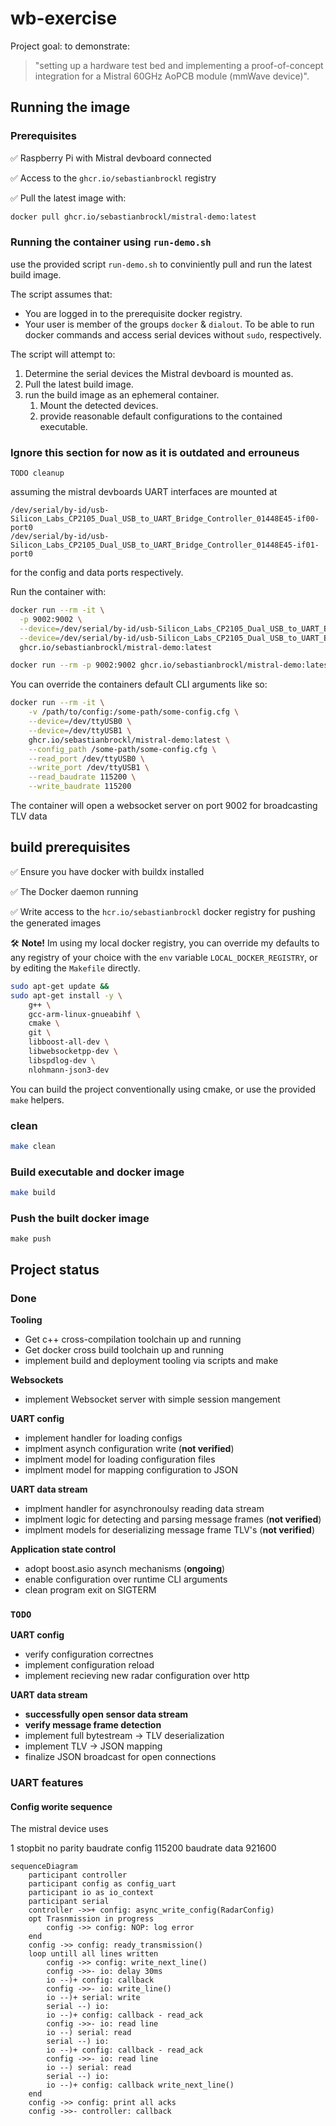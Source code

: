 # wb-exercise

Project goal: to demonstrate:
> "setting up a hardware test bed and implementing a proof-of-concept integration for a Mistral 60GHz AoPCB module (mmWave device)".

## Running the image

### Prerequisites

✅ Raspberry Pi with Mistral devboard connected

✅ Access to the `ghcr.io/sebastianbrockl` registry

✅ Pull the latest image with:
```bash
docker pull ghcr.io/sebastianbrockl/mistral-demo:latest
```

### Running the container using `run-demo.sh`

use the provided script `run-demo.sh` to conviniently pull and run the latest build image.

The script assumes that:
- You are logged in to the prerequisite docker registry.
- Your user is member of the groups `docker` & `dialout`. To be able to run docker commands and access serial devices without `sudo`, respectively.


The script will attempt to:

1. Determine the serial devices the Mistral devboard is mounted as.
2. Pull the latest build image.
3. run the build image as an ephemeral container.
	1. Mount the detected devices.
	2. provide reasonable default configurations to the contained executable.



### Ignore this section for now as it is outdated and errouneus

`TODO cleanup`

assuming the mistral devboards UART interfaces are mounted at

```
/dev/serial/by-id/usb-Silicon_Labs_CP2105_Dual_USB_to_UART_Bridge_Controller_01448E45-if00-port0
/dev/serial/by-id/usb-Silicon_Labs_CP2105_Dual_USB_to_UART_Bridge_Controller_01448E45-if01-port0
```

for the config and data ports respectively.

Run the container with:

```bash
docker run --rm -it \
  -p 9002:9002 \
  --device=/dev/serial/by-id/usb-Silicon_Labs_CP2105_Dual_USB_to_UART_Bridge_Controller_01448E45-if00-port0 \
  --device=/dev/serial/by-id/usb-Silicon_Labs_CP2105_Dual_USB_to_UART_Bridge_Controller_01448E45-if01-port0 \
  ghcr.io/sebastianbrockl/mistral-demo:latest

docker run --rm -p 9002:9002 ghcr.io/sebastianbrockl/mistral-demo:latest
```

You can override the containers default CLI arguments like so:

```bash
docker run --rm -it \
    -v /path/to/config:/some-path/some-config.cfg \
    --device=/dev/ttyUSB0 \
    --device=/dev/ttyUSB1 \
    ghcr.io/sebastianbrockl/mistral-demo:latest \
    --config_path /some-path/some-config.cfg \
    --read_port /dev/ttyUSB0 \
    --write_port /dev/ttyUSB1 \
    --read_baudrate 115200 \
    --write_baudrate 115200
```


The container will open a websocket server on port 9002 for broadcasting TLV data

## build prerequisites

✅ Ensure you have docker with buildx installed

✅ The Docker daemon running

✅ Write access to the `hcr.io/sebastianbrockl` docker registry for pushing the generated images

🛠 **Note!** Im using my local docker registry, you can override my defaults to any registry of your choice with the `env` variable `LOCAL_DOCKER_REGISTRY`, or by editing the `Makefile` directly.

```bash
sudo apt-get update && 
sudo apt-get install -y \
    g++ \
    gcc-arm-linux-gnueabihf \
    cmake \
    git \
    libboost-all-dev \
    libwebsocketpp-dev \
    libspdlog-dev \
    nlohmann-json3-dev
```

You can build the project conventionally using cmake, or use the provided `make` helpers.

### clean 

```bash
make clean
```

### Build executable and docker image
```bash
make build
```

### Push the built docker image
```
make push
```

## Project status

### Done

**Tooling**
 - Get c++ cross-compilation toolchain up and running
 - Get docker cross build toolchain up and running
 - implement build and deployment tooling via scripts and make
 
 **Websockets**
 - implement Websocket server with simple session mangement

 **UART config**
 - implement handler for loading configs
 - implment asynch configuration write (**not verified**)
 - implment model for loading configuration files
 - implment model for mapping configuration to JSON

 **UART data stream**
 - implment handler for asynchronoulsy reading data stream
 - implment logic for detecting and parsing message frames (**not verified**)
 - implment models for deserializing message frame TLV's (**not verified**)

 **Application state control**
 - adopt boost.asio asynch mechanisms (**ongoing**)
 - enable configuration over runtime CLI arguments
 - clean program exit on SIGTERM


 ### `TODO`

**UART config**
 - verify configuration correctnes
 - implement configuration reload
 - implement recieving new radar configuration over http

 **UART data stream**
 - **successfully open sensor data stream**
 - **verify message frame detection**
 - implement full bytestream -> TLV deserialization
 - implement TLV -> JSON mapping
 - finalize JSON broadcast for open connections


### UART features

#### Config worite sequence

The mistral device uses

1 stopbit
no parity
baudrate config 115200
baudrate data   921600

```mermaid
sequenceDiagram
    participant controller
    participant config as config_uart
    participant io as io_context
    participant serial
    controller ->>+ config: async_write_config(RadarConfig)
    opt Trasnmission in progress
        config ->> config: NOP: log error
    end
    config ->> config: ready_transmission()
    loop untill all lines written
        config ->> config: write_next_line()
        config ->>- io: delay 30ms
        io --)+ config: callback
        config ->>- io: write_line()
        io --)+ serial: write
        serial --) io: 
        io --)+ config: callback - read_ack
        config ->>- io: read line
        io --) serial: read
        serial --) io: 
        io --)+ config: callback - read_ack
        config ->>- io: read line
        io --) serial: read
        serial --) io: 
        io --)+ config: callback write_next_line()
    end
    config ->> config: print all acks
    config ->>- controller: callback

```